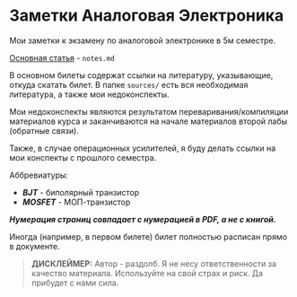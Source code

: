 # Заметки Аналоговая Электроника

Мои заметки к экзамену по аналоговой электронике в 5м семестре.

[Основная статья](https://github.com/tndrd/ae-exam-notes/blob/master/notes.md) - ```notes.md```

В основном билеты содержат ссылки на литературу, указывающие, откуда скатать билет. В папке ```sources/``` есть вся необходимая литература, а также мои недоконспекты.

Мои недоконспекты являются результатом переваривания/компиляции материалов курса и заканчиваются на начале материалов второй лабы (обратные связи).

Также, в случае операционных усилителей, я буду делать ссылки на мои конспекты с прошлого семестра.

Аббревиатуры:
- ***BJT*** - биполярный транзистор
- ***MOSFET*** - МОП-транзистор

***Нумерация страниц совпадает с нумерацией в PDF, а не с книгой.***

Иногда (например, в первом билете) билет полностью расписан прямо в документе.

> **ДИСКЛЕЙМЕР:** Автор - раздолб. Я не несу ответственности за качество материала. Используйте на свой страх и риск. Да прибудет с нами сила.
